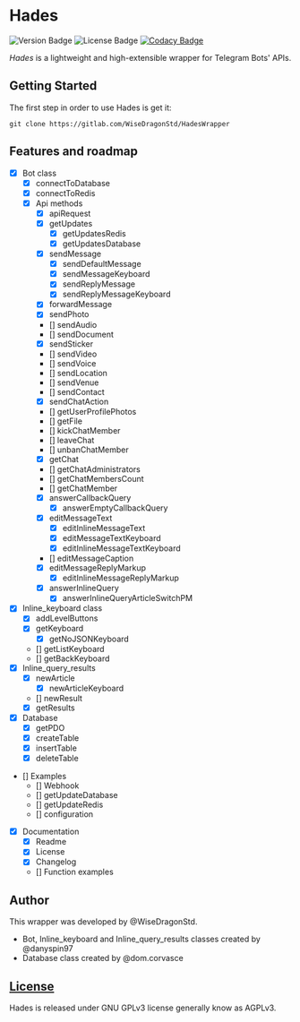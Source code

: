 # Hades
![Version Badge](https://img.shields.io/badge/version-0.3-lightgrey.svg?style=flat) ![License Badge](https://img.shields.io/badge/license-AGPLv3-blue.svg?style=flat) [![Codacy Badge](https://api.codacy.com/project/badge/Grade/37c6ba26de864c1e966aa4813b538e96)](https://www.codacy.com/app/danyspin97/HadesWrapper?utm_source=gitlab.com&amp;utm_medium=referral&amp;utm_content=WiseDragonStd/HadesWrapper/&amp;utm_campaign=Badge_Grade)

*Hades* is a lightweight and high-extensible wrapper for Telegram Bots' APIs.

## Getting Started

The first step in order to use Hades is get it:

```
git clone https://gitlab.com/WiseDragonStd/HadesWrapper
```

## Features and roadmap

- [x] Bot class
    - [x] connectToDatabase
    - [x] connectToRedis
    - [x] Api methods
        - [x] apiRequest
        - [x] getUpdates
            - [x] getUpdatesRedis
            - [x] getUpdatesDatabase
        - [x] sendMessage
            - [x] sendDefaultMessage
            - [x] sendMessageKeyboard
            - [x] sendReplyMessage
            - [x] sendReplyMessageKeyboard
        - [x] forwardMessage
        - [x] sendPhoto
        - [] sendAudio
        - [] sendDocument
        - [x] sendSticker
        - [] sendVideo
        - [] sendVoice
        - [] sendLocation
        - [] sendVenue
        - [] sendContact
        - [x] sendChatAction
        - [] getUserProfilePhotos
        - [] getFile
        - [] kickChatMember
        - [] leaveChat
        - [] unbanChatMember
        - [x] getChat
        - [] getChatAdministrators
        - [] getChatMembersCount
        - [] getChatMember
        - [x] answerCallbackQuery
            - [x] answerEmptyCallbackQuery
        - [x] editMessageText
            - [x] editInlineMessageText
            - [x] editMessageTextKeyboard
            - [x] editInlineMessageTextKeyboard
        - [] editMessageCaption
        - [x] editMessageReplyMarkup
            - [x] editInlineMessageReplyMarkup
        - [x] answerInlineQuery
            - [x] answerInlineQueryArticleSwitchPM
- [x] Inline_keyboard class
    - [x] addLevelButtons
    - [x] getKeyboard
        - [x] getNoJSONKeyboard
    - [] getListKeyboard
    - [] getBackKeyboard
- [x] Inline_query_results
    - [x] newArticle
        - [x] newArticleKeyboard
    - [] newResult
    - [x] getResults
-[x] Database
    - [x] getPDO
    - [x] createTable
    - [x] insertTable
    - [x] deleteTable
- [] Examples
    - [] Webhook
    - [] getUpdateDatabase
    - [] getUpdateRedis
    - [] configuration
- [x] Documentation
    - [x] Readme
    - [x] License
    - [x] Changelog
    - [] Function examples

## Author
This wrapper was developed by @WiseDragonStd.
- Bot, Inline_keyboard and Inline_query_results classes created by @danyspin97
- Database class created by @dom.corvasce

## [License](https://gitlab.com/WiseDragonStd/HadesWrapper/blob/master/LICENSE.md)

Hades is released under GNU GPLv3 license generally know as AGPLv3.
